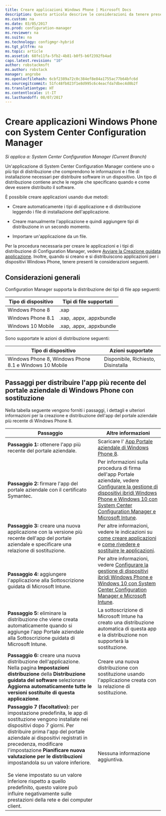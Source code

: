 ```yaml
---
title: Creare applicazioni Windows Phone | Microsoft Docs
description: Questo articolo descrive le considerazioni da tenere presenti quando si creano e distribuiscono applicazioni per i dispositivi Windows Phone.
ms.custom: na
ms.date: 03/05/2017
ms.prod: configuration-manager
ms.reviewer: na
ms.suite: na
ms.technology: configmgr-hybrid
ms.tgt_pltfrm: na
ms.topic: article
ms.assetid: 68fe11fa-5fb2-4b81-b0f5-b6f2392fb4ad
caps.latest.revision: "10"
author: robstackmsft
ms.author: robstack
manager: angrobe
ms.openlocfilehash: 6cbf2389a72c0c384ef8e84a1755ac77b64bfc6d
ms.sourcegitcommit: 51fc48fb023f1e8d995c6c4eacfda7dbec4d0b2f
ms.translationtype: HT
ms.contentlocale: it-IT
ms.lasthandoff: 08/07/2017
---
```

# <a name="create-windows-phone-applications-with-system-center-configuration-manager"></a>Creare applicazioni Windows Phone con System Center Configuration Manager

*Si applica a: System Center Configuration Manager (Current Branch)*

Un'applicazione di System Center Configuration Manager contiene uno o più tipi di distribuzione che comprendono le informazioni e i file di installazione necessari per distribuire software in un dispositivo. Un tipo di distribuzione contiene anche le regole che specificano quando e come deve essere distribuito il software.  

 È possibile creare applicazioni usando due metodi:  

-   Creare automaticamente i tipi di applicazione e di distribuzione leggendo i file di installazione dell'applicazione.  

-   Creare manualmente l'applicazione e quindi aggiungere tipi di distribuzione in un secondo momento.  

-   Importare un'applicazione da un file.  

Per la procedura necessaria per creare le applicazioni e i tipi di distribuzione di Configuration Manager, vedere [Avviare la Creazione guidata applicazione](../../apps/deploy-use/create-applications.md#start-the-create-application-wizard). Inoltre, quando si creano e si distribuiscono applicazioni per i dispositivi Windows Phone, tenere presenti le considerazioni seguenti.  

## <a name="general-considerations"></a>Considerazioni generali  
 Configuration Manager supporta la distribuzione dei tipi di file app seguenti:  

|Tipo di dispositivo|Tipi di file supportati|  
|-----------------|---------------------|  
|Windows Phone 8|.xap|  
|Windows Phone 8.1|.xap, .appx, .appxbundle|
|Windows 10 Mobile|.xap, .appx, .appxbundle|

 Sono supportate le azioni di distribuzione seguenti:  

|Tipo di dispositivo|Azioni supportate|  
|-----------------|-----------------------|  
|Windows Phone 8, Windows Phone 8.1 e Windows 10 Mobile|Disponibile, Richiesto, Disinstalla|  

## <a name="steps-to-deploy-the-latest-windows-phone-company-portal-app-with-supersedence"></a>Passaggi per distribuire l'app più recente del portale aziendale di Windows Phone con sostituzione  
 Nella tabella seguente vengono forniti i passaggi, i dettagli e ulteriori informazioni per la creazione e distribuzione dell'app del portale aziendale più recente di Windows Phone 8.  

|Passaggio|Altre informazioni|  
|----------|----------------------|  
|**Passaggio 1:** ottenere l'app più recente del portale aziendale.|Scaricare l' [App Portale aziendale di Windows Phone 8](http://go.microsoft.com/fwlink/?LinkId=268440).|  
|**Passaggio 2:** firmare l'app del portale aziendale con il certificato Symantec.|Per informazioni sulla procedura di firma dell'app Portale aziendale, vedere [Configurare la gestione di dispositivi ibridi Windows Phone e Windows 10 con System Center Configuration Manager e Microsoft Intune](../../mdm/deploy-use/enroll-hybrid-windows.md).|  
|**Passaggio 3:** creare una nuova applicazione con la versione più recente dell'app del portale aziendale e specificare una relazione di sostituzione.|Per altre informazioni, vedere le indicazioni su [come creare applicazioni](../../apps/deploy-use/create-applications.md) e [come rivedere e sostituire le applicazioni](../../apps/deploy-use/revise-and-supersede-applications.md).|  
|**Passaggio 4:** aggiungere l'applicazione alla Sottoscrizione guidata di Microsoft Intune.|Per altre informazioni, vedere [Configurare la gestione di dispositivi ibridi Windows Phone e Windows 10 con System Center Configuration Manager e Microsoft Intune](../../mdm/deploy-use/enroll-hybrid-windows.md).|  
|**Passaggio 5:** eliminare la distribuzione che viene creata automaticamente quando si aggiunge l'app Portale aziendale alla Sottoscrizione guidata di Microsoft Intune.|La sottoscrizione di Microsoft Intune ha creato una distribuzione automatica di questa app e la distribuzione non supporterà la sostituzione.|  
|**Passaggio 6:** creare una nuova distribuzione dell'applicazione. Nella pagina **Impostazioni distribuzione** della **Distribuzione guidata del software** selezionare **Aggiorna automaticamente tutte le versioni sostituite di questa applicazione**.|Creare una nuova distribuzione con sostituzione usando l'applicazione creata con la relazione di sostituzione.|  
|**Passaggio 7 (facoltativo):** per impostazione predefinita, le app di sostituzione vengono installate nei dispositivi dopo 7 giorni. Per distribuire prima l'app del portale aziendale ai dispositivi registrati in precedenza, modificare l'impostazione **Pianificare nuova valutazione per le distribuzioni** impostandola su un valore inferiore.<br /><br /> Se viene impostato su un valore inferiore rispetto a quello predefinito, questo valore può influire negativamente sulle prestazioni della rete e dei computer client.|Nessuna informazione aggiuntiva.|  
